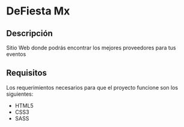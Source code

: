 # DeFiesta Mx

## Descripción
Sitio Web donde podrás encontrar los mejores proveedores para tus eventos

## Requisitos
Los requerimientos necesarios para que el proyecto funcione son los siguientes:

- HTML5
- CSS3
- SASS